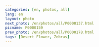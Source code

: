 ```yaml
---
categories: [en, photos, all]
lang: en
layout: photo
next_photo: /en/photos/all/P0000137.html
picname: P0000159
prev_photo: /en/photos/all/P0000178.html
tags: [Desert Flower, Zebras]
---
```

